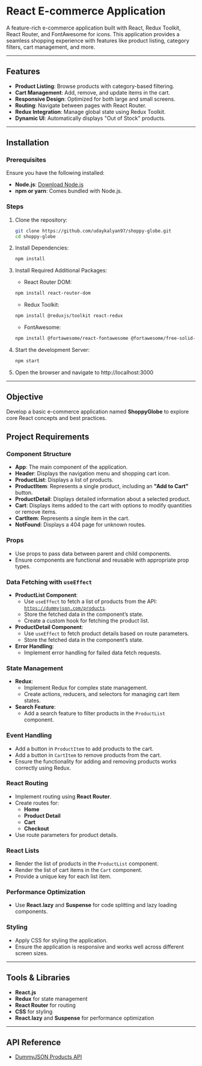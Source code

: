 # **React E-commerce Application**

A feature-rich e-commerce application built with React, Redux Toolkit, React Router, and FontAwesome for icons. This application provides a seamless shopping experience with features like product listing, category filters, cart management, and more.

---

## **Features**
- **Product Listing**: Browse products with category-based filtering.
- **Cart Management**: Add, remove, and update items in the cart.
- **Responsive Design**: Optimized for both large and small screens.
- **Routing**: Navigate between pages with React Router.
- **Redux Integration**: Manage global state using Redux Toolkit.
- **Dynamic UI**: Automatically displays "Out of Stock" products.

---

## **Installation**

### **Prerequisites**
Ensure you have the following installed:
- **Node.js**: [Download Node.js](https://nodejs.org)
- **npm or yarn**: Comes bundled with Node.js.

### **Steps**

1. Clone the repository:
   ```bash
   git clone https://github.com/udaykalyan97/shoppy-globe.git
   cd shoppy-globe
   ```

2. Install Dependencies:
   ```bash
   npm install
   ```

3. Install Required Additional Packages:
   - React Router DOM:
   ```bash
   npm install react-router-dom
   ```
   - Redux Toolkit:
   ```bash
   npm install @reduxjs/toolkit react-redux
   ```
   - FontAwesome:
   ```bash
   npm install @fortawesome/react-fontawesome @fortawesome/free-solid-svg-icons @fortawesome/free-brands-svg-icons
   ```

4. Start the development Server:
   ```bash
   npm start
   ```

5. Open the browser and navigate to http://localhost:3000

---

## **Objective**
Develop a basic e-commerce application named **ShoppyGlobe** to explore core React concepts and best practices.

## **Project Requirements**

### **Component Structure**
- **App**: The main component of the application.
- **Header**: Displays the navigation menu and shopping cart icon.
- **ProductList**: Displays a list of products.
- **ProductItem**: Represents a single product, including an **"Add to Cart"** button.
- **ProductDetail**: Displays detailed information about a selected product.
- **Cart**: Displays items added to the cart with options to modify quantities or remove items.
- **CartItem**: Represents a single item in the cart.
- **NotFound**: Displays a 404 page for unknown routes.

### **Props**
- Use props to pass data between parent and child components.
- Ensure components are functional and reusable with appropriate prop types.

### **Data Fetching with `useEffect`**
- **ProductList Component**:
  - Use `useEffect` to fetch a list of products from the API: [`https://dummyjson.com/products`](https://dummyjson.com/products).
  - Store the fetched data in the component’s state.
  - Create a custom hook for fetching the product list. 
- **ProductDetail Component**:
  - Use `useEffect` to fetch product details based on route parameters.
  - Store the fetched data in the component’s state.
- **Error Handling**:
  - Implement error handling for failed data fetch requests.

### **State Management**
- **Redux**:
  - Implement Redux for complex state management.
  - Create actions, reducers, and selectors for managing cart item states.
- **Search Feature**:
  - Add a search feature to filter products in the `ProductList` component.

### **Event Handling**
- Add a button in `ProductItem` to add products to the cart.
- Add a button in `CartItem` to remove products from the cart.
- Ensure the functionality for adding and removing products works correctly using Redux.

### **React Routing**
- Implement routing using **React Router**.
- Create routes for:
  - **Home**
  - **Product Detail**
  - **Cart**
  - **Checkout**
- Use route parameters for product details.

### **React Lists**
- Render the list of products in the `ProductList` component.
- Render the list of cart items in the `Cart` component.
- Provide a unique key for each list item.

### **Performance Optimization**
- Use **React.lazy** and **Suspense** for code splitting and lazy loading components.

### **Styling**
- Apply CSS for styling the application.
- Ensure the application is responsive and works well across different screen sizes.

---

## **Tools & Libraries**
- **React.js**
- **Redux** for state management
- **React Router** for routing
- **CSS** for styling
- **React.lazy** and **Suspense** for performance optimization

---

## **API Reference**
- [DummyJSON Products API](https://dummyjson.com/products)
